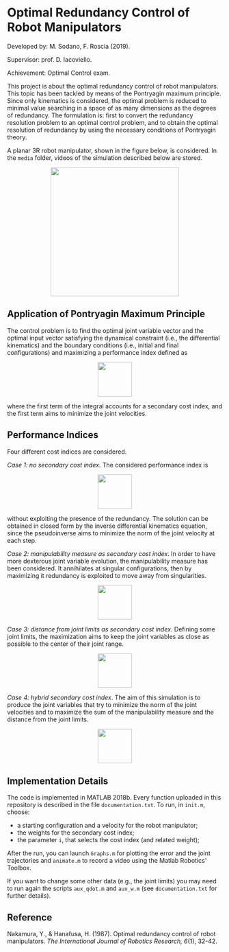 # Optimal Redundancy Control of Robot Manipulators
Developed by: M. Sodano, F. Roscia (2019).

Supervisor: prof. D. Iacoviello.

Achievement: Optimal Control exam.



This project is about the optimal redundancy control of robot manipulators. This topic has been tackled by means of the Pontryagin maximum principle. Since only kinematics is considered, the optimal problem is reduced to minimal value searching in a space of as many dimensions as the degrees of redundancy. The formulation is: first to convert the redundancy resolution problem to an optimal control problem, and to obtain the optimal resolution of redundancy by using the necessary conditions of Pontryagin theory. 

A planar 3R robot manipulator, shown in the figure below, is considered. In the `media` folder, videos of the simulation described below are stored.

<p align="center"> <img src="https://user-images.githubusercontent.com/62264708/83418309-ad81d880-a423-11ea-9d65-b91d99ce724f.png" width="300"> </p>

## Application of Pontryagin Maximum Principle
The control problem is to find the optimal joint variable vector and the optimal input vector satisfying the dynamical constraint (i.e., the differential kinematics) and the boundary conditions (i.e., initial and final configurations) and maximizing a performance index defined as

<p align="center"> <img src="https://user-images.githubusercontent.com/62264708/83418873-8bd52100-a424-11ea-8d1a-abb22dc9c4ee.PNG" height="80"> </p>

where the first term of the integral accounts for a secondary cost index, and the first term aims to minimize the joint velocities.

## Performance Indices
Four different cost indices are considered.

*Case 1: no secondary cost index*. The considered performance index is 


<p align="center"> <img src="https://user-images.githubusercontent.com/62264708/83418875-8bd52100-a424-11ea-9d78-6bdc5ff86c39.PNG" height="80"> </p>

without exploiting the presence of the redundancy. The solution can be obtained in closed form by the inverse differential kinematics equation, since the pseudoinverse aims to minimize the norm of the joint velocity at each step.

*Case 2: manipulability measure as secondary cost index*. In order to have more dexterous joint variable evolution, the manipulability measure has been considered. It annihilates at singular configurations, then by maximizing it redundancy is exploited to move away from singularities.  

<p align="center"> <img src="https://user-images.githubusercontent.com/62264708/83418869-8b3c8a80-a424-11ea-8e98-2211081845c2.PNG" height="80"> </p>

*Case 3: distance from joint limits as secondary cost index*. Defining some joint limits, the maximization aims to keep the joint variables as close as possible to the center of their joint range.

<p align="center"> <img src="https://user-images.githubusercontent.com/62264708/83418871-8b3c8a80-a424-11ea-8225-a1d9707048a8.PNG" height="80"> </p>

*Case 4: hybrid secondary cost index*. The aim of this simulation is to produce the joint variables that try to minimize the norm of the joint velocities and to maximize the sum of the manipulability measure and the distance from the joint limits.

<p align="center"> <img src="https://user-images.githubusercontent.com/62264708/83418868-8aa3f400-a424-11ea-8a35-0f37bd0a815c.PNG" height="80"> </p>

## Implementation Details
The code is implemented in MATLAB 2018b. Every function uploaded in this repository is described in the file `documentation.txt`. To run, in `init.m`, choose:
- a starting configuration and a velocity for the robot manipulator;
- the weights for the secondary cost index;
- the parameter `i`, that selects the cost index (and related weight);

After the run, you can launch `Graphs.m` for plotting the error and the joint trajectories and `animate.m` to record a video using the Matlab Robotics' Toolbox.

If you want to change some other data (e.g., the joint limits) you may need to run again the scripts `aux_qdot.m` and `aux_w.m` (see `documentation.txt` for further details). 

## Reference
Nakamura, Y., & Hanafusa, H. (1987). Optimal redundancy control of robot manipulators. *The International Journal of Robotics Research, 6*(1), 32-42.
